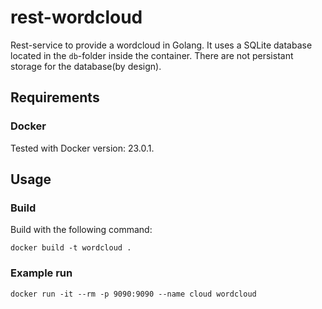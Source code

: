 # rest-wordcloud
Rest-service to provide a wordcloud in Golang. It uses a SQLite database located in the `db`-folder inside the container. There are not persistant storage for the database(by design).

## Requirements
### Docker
Tested with Docker version: 23.0.1.

## Usage
### Build
Build with the following command:
```
docker build -t wordcloud .
```
### Example run
```
docker run -it --rm -p 9090:9090 --name cloud wordcloud
```